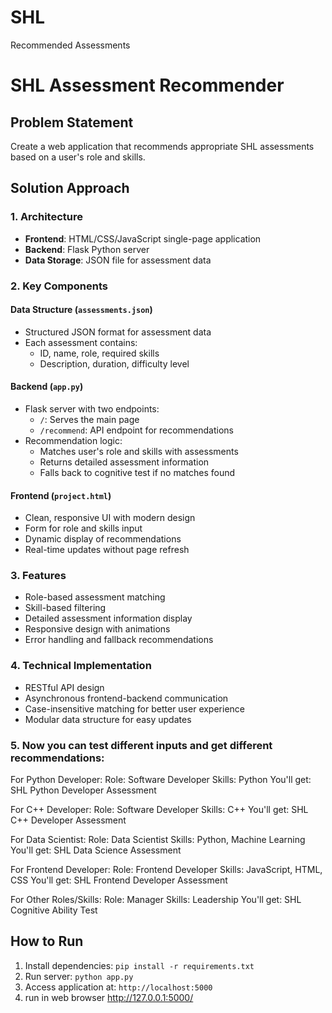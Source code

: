# SHL
Recommended Assessments
# SHL Assessment Recommender

## Problem Statement
Create a web application that recommends appropriate SHL assessments based on a user's role and skills.

## Solution Approach

### 1. Architecture
- **Frontend**: HTML/CSS/JavaScript single-page application
- **Backend**: Flask Python server
- **Data Storage**: JSON file for assessment data

### 2. Key Components

#### Data Structure (`assessments.json`)
- Structured JSON format for assessment data
- Each assessment contains:
  - ID, name, role, required skills
  - Description, duration, difficulty level

#### Backend (`app.py`)
- Flask server with two endpoints:
  - `/`: Serves the main page
  - `/recommend`: API endpoint for recommendations
- Recommendation logic:
  - Matches user's role and skills with assessments
  - Returns detailed assessment information
  - Falls back to cognitive test if no matches found

#### Frontend (`project.html`)
- Clean, responsive UI with modern design
- Form for role and skills input
- Dynamic display of recommendations
- Real-time updates without page refresh

### 3. Features
- Role-based assessment matching
- Skill-based filtering
- Detailed assessment information display
- Responsive design with animations
- Error handling and fallback recommendations

### 4. Technical Implementation
- RESTful API design
- Asynchronous frontend-backend communication
- Case-insensitive matching for better user experience
- Modular data structure for easy updates
### 5. Now you can test different inputs and get different recommendations:
For Python Developer:
Role: Software Developer
Skills: Python
You'll get: SHL Python Developer Assessment

For C++ Developer:
Role: Software Developer
Skills: C++
You'll get: SHL C++ Developer Assessment

For Data Scientist:
Role: Data Scientist
Skills: Python, Machine Learning
You'll get: SHL Data Science Assessment

For Frontend Developer:
Role: Frontend Developer
Skills: JavaScript, HTML, CSS
You'll get: SHL Frontend Developer Assessment

For Other Roles/Skills:
Role: Manager
Skills: Leadership
You'll get: SHL Cognitive Ability Test

## How to Run
1. Install dependencies: `pip install -r requirements.txt`
2. Run server: `python app.py`
3. Access application at: `http://localhost:5000`
4. run in web browser http://127.0.0.1:5000/
   
